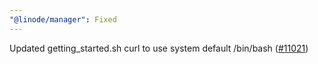 ```yaml
---
"@linode/manager": Fixed
---
```


Updated getting_started.sh curl to use system default /bin/bash ([#11021](https://github.com/linode/manager/pull/11021))
